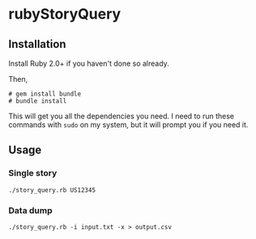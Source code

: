 # rubyStoryQuery

## Installation

Install Ruby 2.0+ if you haven't done so already.

Then,

    # gem install bundle
    # bundle install
    
This will get you all the dependencies you need. I need to run these commands with `sudo` on my system, but it will
prompt you if you need it.

## Usage

### Single story

    ./story_query.rb US12345

### Data dump

    ./story_query.rb -i input.txt -x > output.csv